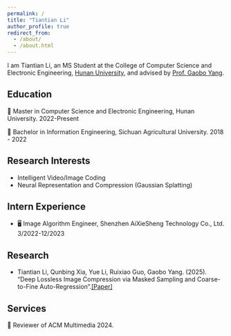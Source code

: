 ```yaml
---
permalink: /
title: "Tiantian Li"
author_profile: true
redirect_from: 
  - /about/
  - /about.html
---
```


I am Tiantian Li, an MS Student at the College of Computer Science and Electronic Engineering, [Hunan University](https://csee.hnu.edu.cn/), and advised by [Prof. Gaobo Yang](https://dblp.org/pid/57/5520.html).   

## Education
🏫 Master in Computer Science and Electronic Engineering, Hunan University. 2022-Present 

🏫 Bachelor in Information Engineering, Sichuan Agricultural University. 2018 - 2022

## Research Interests
- Intelligent Video/Image Coding
- Neural Representation and Compression (Gaussian Splatting)

## Intern Experience
- 🖥️ Image Algorithm Engineer, Shenzhen AiXieSheng Technology Co., Ltd. 3/2022-12/2023
  
## Research
- Tiantian Li, Qunbing Xia, Yue Li, Ruixiao Guo, Gaobo Yang. (2025). “Deep Lossless Image Compression via
Masked Sampling and Coarse-to-Fine Auto-Regression”.[\[Paper\]](https://arxiv.org/abs/2503.11231)
  
## Services
📃 Reviewer of ACM Multimedia 2024.
